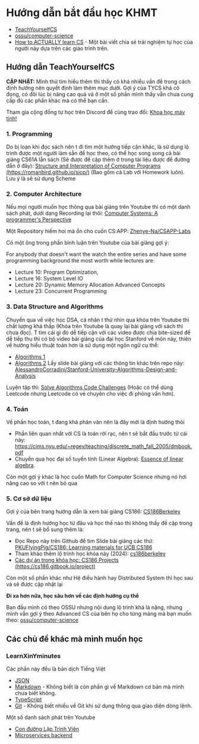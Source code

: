 # Hướng dẫn bắt đầu học KHMT

- [TeachYourselfCS](https://teachyourselfcs.com/)
- [ossu/computer-science](https://github.com/ossu/computer-science)
- [How to ACTUALLY learn CS](https://www.reddit.com/r/learnprogramming/comments/fnxyq7/how_to_actually_learn_cs) - Một bài viết chia sẻ trải nghiệm tự học của người này dựa trên các giáo trình trên.

## Hướng dẫn TeachYourselfCS

**CẬP NHẬT:** Mình thử tìm hiểu thêm thì thấy có khá nhiều vấn đề trong cách định hướng nên quyết định làm thêm mục dưới. Gợi ý của TYCS khá cô đọng, có đôi lúc bị nâng cao quá và ở một số phần mình thấy vẫn chưa cung cấp đủ các phần khác mà có thể bạn cần.

Tham gia cộng đồng tự học trên Discord để cùng trao đổi: [Khoa học máy tính!](https://discord.gg/x93EE354PB)

### 1. Programming
Do bị loạn khi đọc sách nên t đi tìm một hướng tiếp cận khác, là sử dụng lộ trình được một người làm sẵn để học theo, có thể học song song cả bài giảng CS61A lẫn sách (Sẽ được đề cập thêm ở trong tài liệu được để đường dẫn ở đây): [Structure and Interpretation of Computer Programs (https://romanbird.github.io/sicp/)](https://romanbird.github.io/sicp/) (Bao gồm cả Lab với Homework luôn). Lưu ý là sẽ sử dụng Scheme

### 2. Computer Architecture
Nếu mọi người muốn học thông qua bài giảng trên Youtube thì có một danh sách phát, dưới dạng Recording lại thôi: [Computer Systems: A programmer's Perspective](https://www.youtube.com/playlist?list=PLyboo2CCDSWnhzzzzDQ3OBPrRiIjl-aIE)

Một Repository hiếm hoi mà ổn cho cuốn CS:APP: [Zhenye-Na/CSAPP-Labs](https://github.com/Zhenye-Na/CSAPP-Labs)

Có một ông trong phần bình luận trên Youtube của bài giảng gợi ý:

For anybody that doesn't want the watch the entire series and have some programming background the most worth while lectures are:

- Lecture 10: Program Optimization,
- Lecture 16: System Level IO
- Lecture 20: Dynamic Memory Allocation Advanced Concepts
- Lecture 23: Concurrent Programming

### 3. Data Structure and Algorithms
Chuyển qua về việc học DSA, cá nhân t thử nhìn qua khóa trên Youtube thì chất lượng khá thấp (Khóa trên Youtube là quay lại bài giảng với sách thì chưa đọc). T tìm cái gì đó dễ tiếp cận với các video được chia bite-sized để dễ tiếp thu thì có bộ video bài giảng của đại học Stanford về môn này, thiên về hướng hiểu thuật toán hơn là sử dụng một ngôn ngữ cụ thể:

- [Algorithms 1](https://www.youtube.com/playlist?list=PLXFMmlk03Dt7Q0xr1PIAriY5623cKiH7V)
- [Algorithms 2](https://www.youtube.com/playlist?list=PLXFMmlk03Dt5EMI2s2WQBsLsZl7A5HEK6)
Lấy slide bài giảng với các thông tin khác trên repo này: [AlessandroCorradini/Stanford-University-Algorithms-Design-and-Analysis](https://github.com/AlessandroCorradini/Stanford-University-Algorithms-Design-and-Analysis)

Luyện tập thì: [Solve Algorithms Code Challenges](https://www.hackerrank.com/domains/algorithms) (Hoặc có thể dùng Leetcode nhưng Leetcode có vẻ chuyên cho việc đi phỏng vấn hơn).


### 4. Toán
Về phần học toán, t đang khá phân vân nên là đây mới là định hướng thôi

- Phần liên quan nhất với CS là toán rời rạc, nên t sẽ bắt đầu trước từ cái này: <https://cims.nyu.edu/~regev/teaching/discrete_math_fall_2005/dmbook.pdf>
- Chuyển qua học đại số tuyến tính (Linear Algebra): [Essence of linear algebra](https://www.youtube.com/playlist?list=PLZHQObOWTQDPD3MizzM2xVFitgF8hE_ab).

Còn một gợi ý khác là học cuốn Math for Computer Science nhưng nó hơi nâng cao so với t nên bỏ qua

### 5. Cơ sở dữ liệu
Gợi ý của bên trang hướng dẫn là xem bài giảng CS186: [CS186Berkeley](https://www.youtube.com/@CS186Berkeley/videos)

Vấn đề là định hướng học từ đâu và học thế nào thì không thấy đề cập trong trang, nên t sẽ bổ sung thêm là:

- Đọc Repo này trên Github để tìm Slide bài giảng các thứ: [PKUFlyingPig/CS186: Learning materials for UCB CS186](https://github.com/PKUFlyingPig/CS186)
- Tham khảo thêm lộ trình học khóa này (2024): [cs186berkeley](https://cs186berkeley.net/)
- [Các dự án trong khóa học: CS186 Projects (https://cs186.gitbook.io/project)](https://cs186.gitbook.io/project)


Còn một số phần khác như Hệ điều hành hay Distributed System thì học sau và sẽ được cập nhật lại

**Đi xa hơn nữa, học sâu hơn về các định hướng cụ thể**

Ban đầu mình có theo OSSU nhưng nội dung lộ trình khá là nặng, nhưng mình vẫn gợi ý theo Advanced CS của bên họ cho từng mảng mà bạn muốn theo: [ossu/computer-science](https://github.com/ossu/computer-science?tab=readme-ov-file#advanced-cs)


## Các chủ đề khác mà mình muốn học

### LearnXinYminutes
Các phần này đều là bản dịch Tiếng Việt
- [JSON](https://learnxinyminutes.com/docs/vi-vn/json-vi/)
- [Markdown](https://learnxinyminutes.com/docs/markdown/) - Không biết là còn phần gì về Markdown cơ bản mà mình chưa biết không.
- [TypeScript](https://learnxinyminutes.com/docs/vi-vn/typescript-vi/)
- [Git](https://learnxinyminutes.com/docs/vi-vn/git-vi/) - Không biết nhiều về Git khi sử dụng thông qua giao diện dòng lệnh.


Một số danh sách phát trên Youtube

- [Con đường Lập Trình Viên](https://www.youtube.com/playlist?list=PLw0w5s5b9NK5fDx409WXgT06Zm4P83yiA)
- [Microservices backend](https://www.youtube.com/playlist?list=PLw0w5s5b9NK5SUfrJ8rjIMYitT9K8WB8W)